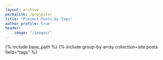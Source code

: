 ```yaml
---
layout: archive
permalink: /projects/
title: "Project Posts by Tags"
author_profile: true
header:
    image: "/images/"
---
```


{% include base_path %}
{% include group-by-array collection=site.posts field="tags" %}


